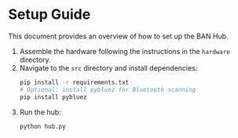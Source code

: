 # Setup Guide

This document provides an overview of how to set up the BAN Hub.

1. Assemble the hardware following the instructions in the `hardware` directory.
2. Navigate to the `src` directory and install dependencies:
   ```bash
   pip install -r requirements.txt
   # Optional: install pybluez for Bluetooth scanning
   pip install pybluez

   ```
3. Run the hub:
   ```bash
   python hub.py
   ```
